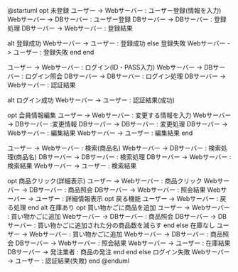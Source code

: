 @startuml
opt 未登録
ユーザー -> Webサーバー : ユーザー登録(情報を入力)
Webサーバー -> DBサーバー : ユーザー登録
DBサーバー -> DBサーバー : 登録処理
DBサーバー -> Webサーバー : 登録結果

alt 登録成功
Webサーバー -> ユーザー : 登録成功
else 登録失敗
Webサーバー -> ユーザー : 登録失敗
end
end

ユーザー -> Webサーバー : ログイン(ID・PASS入力)
Webサーバー -> DBサーバー : ログイン照会
DBサーバー -> DBサーバー : ログイン処理
DBサーバー -> Webサーバー : 認証結果

alt ログイン成功
Webサーバー -> ユーザー : 認証結果(成功)

opt 会員情報編集
ユーザー -> Webサーバー : 変更する情報を入力
Webサーバー -> DBサーバー :変更情報
DBサーバー -> DBサーバー : 変更処理
DBサーバー -> Webサーバー : 編集結果
Webサーバー -> ユーザー : 編集結果
end

ユーザー -> Webサーバー : 検索(商品名)
Webサーバー -> DBサーバー : 検索処理(商品名)
DBサーバー -> DBサーバー : 検索処理
DBサーバー -> Webサーバー : 検索結果
Webサーバー -> ユーザー : 検索結果

opt 商品クリック(詳細表示)
ユーザー -> Webサーバー : 商品クリック
Webサーバー -> DBサーバー : 商品照会
DBサーバー -> Webサーバー : 照会結果
Webサーバー -> ユーザー : 詳細情報表示
opt 戻る機能
ユーザー -> Webサーバー : 戻る処理
end
alt 在庫あり
opt 買い物かごに商品を追加
ユーザー -> Webサーバー : 買い物かごに追加
Webサーバー -> DBサーバー : 商品照会
DBサーバー -> DBサーバー : 買い物かごに追加された分の商品数を減らす
end
else 在庫なし
ユーザー -> Webサーバー : 買い物かごに追加
Webサーバー -> DBサーバー : 商品照会
DBサーバー -> Webサーバー : 照会結果
Webサーバー -> ユーザー : 在庫結果
DBサーバー -> 発注業者 : 商品の発注
end
end
else ログイン失敗
Webサーバー -> ユーザー : 認証結果(失敗)
end
@enduml
